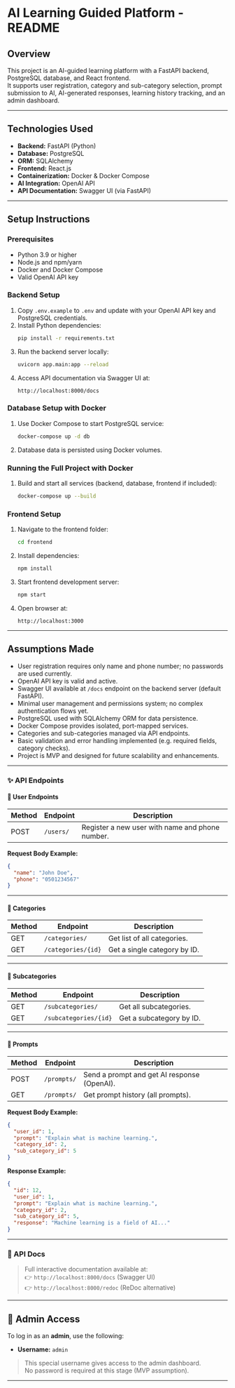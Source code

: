 # AI Learning Guided Platform - README

## Overview
This project is an AI-guided learning platform with a FastAPI backend, PostgreSQL database, and React frontend.  
It supports user registration, category and sub-category selection, prompt submission to AI, AI-generated responses, learning history tracking, and an admin dashboard.

---

## Technologies Used
- **Backend:** FastAPI (Python)  
- **Database:** PostgreSQL  
- **ORM:** SQLAlchemy  
- **Frontend:** React.js  
- **Containerization:** Docker & Docker Compose  
- **AI Integration:** OpenAI API  
- **API Documentation:** Swagger UI (via FastAPI)

---

## Setup Instructions

### Prerequisites
- Python 3.9 or higher  
- Node.js and npm/yarn  
- Docker and Docker Compose  
- Valid OpenAI API key

### Backend Setup
1. Copy `.env.example` to `.env` and update with your OpenAI API key and PostgreSQL credentials.  
2. Install Python dependencies:  
   ```bash
   pip install -r requirements.txt
   ```  
3. Run the backend server locally:  
   ```bash
   uvicorn app.main:app --reload
   ```  
4. Access API documentation via Swagger UI at:  
   ```
   http://localhost:8000/docs
   ```

### Database Setup with Docker
1. Use Docker Compose to start PostgreSQL service:  
   ```bash
   docker-compose up -d db
   ```  
2. Database data is persisted using Docker volumes.

### Running the Full Project with Docker
1. Build and start all services (backend, database, frontend if included):  
   ```bash
   docker-compose up --build
   ```

### Frontend Setup
1. Navigate to the frontend folder:  
   ```bash
   cd frontend
   ```  
2. Install dependencies:  
   ```bash
   npm install
   ```  
3. Start frontend development server:  
   ```bash
   npm start
   ```  
4. Open browser at:  
   ```
   http://localhost:3000
   ```

---

## Assumptions Made
- User registration requires only name and phone number; no passwords are used currently.  
- OpenAI API key is valid and active.  
- Swagger UI available at `/docs` endpoint on the backend server (default FastAPI).  
- Minimal user management and permissions system; no complex authentication flows yet.  
- PostgreSQL used with SQLAlchemy ORM for data persistence.  
- Docker Compose provides isolated, port-mapped services.  
- Categories and sub-categories managed via API endpoints.  
- Basic validation and error handling implemented (e.g. required fields, category checks).  
- Project is MVP and designed for future scalability and enhancements.

---

### ✨ API Endpoints

#### 🔹 User Endpoints
| Method | Endpoint       | Description               |
|--------|----------------|---------------------------|
| POST   | `/users/`      | Register a new user with name and phone number. |

**Request Body Example:**
```json
{
  "name": "John Doe",
  "phone": "0501234567"
}
```

---

#### 🔹 Categories
| Method | Endpoint           | Description                 |
|--------|--------------------|-----------------------------|
| GET    | `/categories/`     | Get list of all categories. |
| GET    | `/categories/{id}` | Get a single category by ID. |

---

#### 🔹 Subcategories
| Method | Endpoint                 | Description                       |
|--------|--------------------------|-----------------------------------|
| GET    | `/subcategories/`        | Get all subcategories.            |
| GET    | `/subcategories/{id}`    | Get a subcategory by ID.          |

---

#### 🔹 Prompts
| Method | Endpoint      | Description                                    |
|--------|---------------|------------------------------------------------|
| POST   | `/prompts/`   | Send a prompt and get AI response (OpenAI).   |
| GET    | `/prompts/`   | Get prompt history (all prompts).             |

**Request Body Example:**
```json
{
  "user_id": 1,
  "prompt": "Explain what is machine learning.",
  "category_id": 2,
  "sub_category_id": 5
}
```

**Response Example:**
```json
{
  "id": 12,
  "user_id": 1,
  "prompt": "Explain what is machine learning.",
  "category_id": 2,
  "sub_category_id": 5,
  "response": "Machine learning is a field of AI..."
}
```

---

### 🧪 API Docs

> Full interactive documentation available at:  
> 👉 `http://localhost:8000/docs` (Swagger UI)  
> 👉 `http://localhost:8000/redoc` (ReDoc alternative)

---

## 🔐 Admin Access

To log in as an **admin**, use the following:

- **Username:** `admin`

> This special username gives access to the admin dashboard.  
> No password is required at this stage (MVP assumption).

---
